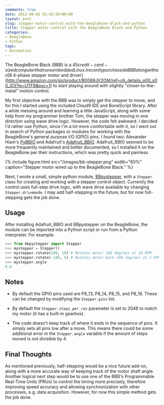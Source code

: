 ```yaml
---
comments: true
date: 2013-08-01 01:42:55+00:00
layout: post
slug: stepper-motor-control-with-the-beaglebone-black-and-python
title: Stepper motor control with the BeagleBone Black and Python
categories:
- BeagleBone
- Python
tags:
- Automation
---
```


The BeagleBone Black (BBB) is a $45 credit-card-sized computer that runs embedded Linux. I recently purchased a BBB along with an [$8 4-phase stepper motor and driver](http://www.amazon.com/gp/product/B0089JV2OM/ref=oh_details_o00_s00_i03?ie=UTF8&psc=1) to start playing around with slightly "closer-to-the-metal" motion control.

My first objective with the BBB was to simply get the stepper to move, and for this I started using the included Cloud9 IDE and BoneScript library. After a while messing around and learning a little JavaScript, along with some help from my programmer brother Tom, the stepper was moving in one direction using wave drive logic. However, the code felt awkward. I decided I'd rather use Python, since I'm a lot more comfortable with it, so I went out in search of Python packages or modules for working with the BeagleBone's general purpose I/O (GPIO) pins. I found two: Alexander Hiam's [PyBBIO](https://github.com/alexanderhiam/PyBBIO) and Adafruit's [Adafruit_BBIO](https://github.com/adafruit/adafruit-beaglebone-io-python). Adafruit_BBIO seemed to be more frequently maintained and better documented, so I installed it on the BeagleBone per their instructions, which was pretty quick and painless.

{% include figure.html src="/images/bb-stepper.png" width="60%" caption="Stepper motor wired up to the BeagleBone Black." %}

Next, I wrote a small, simple python module, [BBpystepper](https://github.com/petebachant/BBpystepper), with a `Stepper` class for creating and working with a stepper control object. Currently the control uses full-step drive logic, with wave drive available by changing `Stepper.drivemode`. I may add half-stepping in the future, but for now full-stepping gets the job done.



## Usage




After installing Adafruit_BBIO and BBpystepper on the BeagleBone, the module can be imported into a Python script or run from a Python interpreter. For example:

```python
>>> from bbpystepper import Stepper
>>> mystepper = Stepper()
>>> mystepper.rotate(180, 10) # Rotates motor 180 degrees at 10 RPM
>>> mystepper.rotate(-180, 5) # Rotates motor back 180 degrees at 5 RPM
>>> mystepper.angle
0.0
```

## Notes

  * By default the GPIO pins used are P8_13, P8_14, P8_15, and P8_16. These can be changed by modifying the `Stepper.pins` list.

  * By default the `Stepper.steps_per_rev` parameter is set to 2048 to match my motor (it has a built-in gearbox).

  * The code doesn't keep track of where it ends in the sequence of pins. It simply sets all pins low after a move. This means there could be some additional error in the `Stepper.angle` variable if the amount of steps moved is not divisible by 4.


## Final Thoughts


As mentioned previously, half-stepping would be a nice future add-on, along with a more accurate way of keeping track of the motor shaft angle. Another logical next step would be to use one of the BBB's Programmable Real-Time Units (PRUs) to control the timing more precisely, therefore improving speed accuracy and allowing synchronization with other processes, e.g. data acquisition. However, for now this simple method gets the job done.
